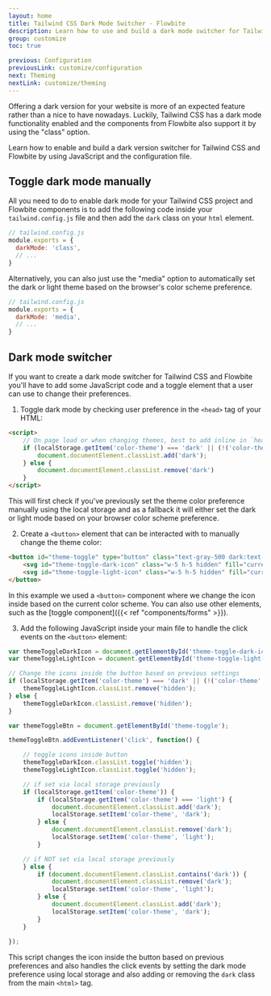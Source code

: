 ```yaml
---
layout: home
title: Tailwind CSS Dark Mode Switcher - Flowbite
description: Learn how to use and build a dark mode switcher for Tailwind CSS using Flowbite
group: customize
toc: true

previous: Configuration
previousLink: customize/configuration
next: Theming
nextLink: customize/theming
---
```


Offering a dark version for your website is more of an expected feature rather than a nice to have nowadays. Luckily, Tailwind CSS has a dark mode functionality enabled and the components from Flowbite also support it by using the "class" option.

Learn how to enable and build a dark version switcher for Tailwind CSS and Flowbite by using JavaScript and the configuration file.

## Toggle dark mode manually

All you need to do to enable dark mode for your Tailwind CSS project and Flowbite components is to add the following code inside your `tailwind.config.js` file and then add the `dark` class on your `html` element.

```javascript
// tailwind.config.js
module.exports = {
  darkMode: 'class',
  // ...
}
```

Alternatively, you can also just use the "media" option to automatically set the dark or light theme based on the browser's color scheme preference.

```javascript
// tailwind.config.js
module.exports = {
  darkMode: 'media',
  // ...
}
```

## Dark mode switcher

If you want to create a dark mode switcher for Tailwind CSS and Flowbite you'll have to add some JavaScript code and a toggle element that a user can use to change their preferences.

1. Toggle dark mode by checking user preference in the `<head>` tag of your HTML:

```html
<script>
    // On page load or when changing themes, best to add inline in `head` to avoid FOUC
    if (localStorage.getItem('color-theme') === 'dark' || (!('color-theme' in localStorage) && window.matchMedia('(prefers-color-scheme: dark)').matches)) {
        document.documentElement.classList.add('dark');
    } else {
        document.documentElement.classList.remove('dark')
    }
</script>
```

This will first check if you've previously set the theme color preference manually using the local storage and as a fallback it will either set the dark or light mode based on your browser color scheme preference.

2. Create a `<button>` element that can be interacted with to manually change the theme color:

```html
<button id="theme-toggle" type="button" class="text-gray-500 dark:text-gray-400 hover:bg-gray-100 dark:hover:bg-gray-700 focus:outline-none focus:ring-4 focus:ring-gray-200 dark:focus:ring-gray-700 rounded-lg text-sm p-2.5">
    <svg id="theme-toggle-dark-icon" class="w-5 h-5 hidden" fill="currentColor" viewBox="0 0 20 20" xmlns="http://www.w3.org/2000/svg"><path d="M17.293 13.293A8 8 0 016.707 2.707a8.001 8.001 0 1010.586 10.586z"></path></svg>
    <svg id="theme-toggle-light-icon" class="w-5 h-5 hidden" fill="currentColor" viewBox="0 0 20 20" xmlns="http://www.w3.org/2000/svg"><path d="M10 2a1 1 0 011 1v1a1 1 0 11-2 0V3a1 1 0 011-1zm4 8a4 4 0 11-8 0 4 4 0 018 0zm-.464 4.95l.707.707a1 1 0 001.414-1.414l-.707-.707a1 1 0 00-1.414 1.414zm2.12-10.607a1 1 0 010 1.414l-.706.707a1 1 0 11-1.414-1.414l.707-.707a1 1 0 011.414 0zM17 11a1 1 0 100-2h-1a1 1 0 100 2h1zm-7 4a1 1 0 011 1v1a1 1 0 11-2 0v-1a1 1 0 011-1zM5.05 6.464A1 1 0 106.465 5.05l-.708-.707a1 1 0 00-1.414 1.414l.707.707zm1.414 8.486l-.707.707a1 1 0 01-1.414-1.414l.707-.707a1 1 0 011.414 1.414zM4 11a1 1 0 100-2H3a1 1 0 000 2h1z" fill-rule="evenodd" clip-rule="evenodd"></path></svg>
</button>
```

In this example we used a `<button>` component where we change the icon inside based on the current color scheme. You can also use other elements, such as the [toggle component]({{< ref "components/forms" >}}).

3. Add the following JavaScript inside your main file to handle the click events on the `<button>` element:

```javascript
var themeToggleDarkIcon = document.getElementById('theme-toggle-dark-icon');
var themeToggleLightIcon = document.getElementById('theme-toggle-light-icon');

// Change the icons inside the button based on previous settings
if (localStorage.getItem('color-theme') === 'dark' || (!('color-theme' in localStorage) && window.matchMedia('(prefers-color-scheme: dark)').matches)) {
    themeToggleLightIcon.classList.remove('hidden');
} else {
    themeToggleDarkIcon.classList.remove('hidden');
}

var themeToggleBtn = document.getElementById('theme-toggle');

themeToggleBtn.addEventListener('click', function() {

    // toggle icons inside button
    themeToggleDarkIcon.classList.toggle('hidden');
    themeToggleLightIcon.classList.toggle('hidden');

    // if set via local storage previously
    if (localStorage.getItem('color-theme')) {
        if (localStorage.getItem('color-theme') === 'light') {
            document.documentElement.classList.add('dark');
            localStorage.setItem('color-theme', 'dark');
        } else {
            document.documentElement.classList.remove('dark');
            localStorage.setItem('color-theme', 'light');
        }

    // if NOT set via local storage previously
    } else {
        if (document.documentElement.classList.contains('dark')) {
            document.documentElement.classList.remove('dark');
            localStorage.setItem('color-theme', 'light');
        } else {
            document.documentElement.classList.add('dark');
            localStorage.setItem('color-theme', 'dark');
        }
    }
    
});
```

This script changes the icon inside the button based on previous preferences and also handles the click events by setting the dark mode preference using local storage and also adding or removing the `dark` class from the main `<html>` tag.